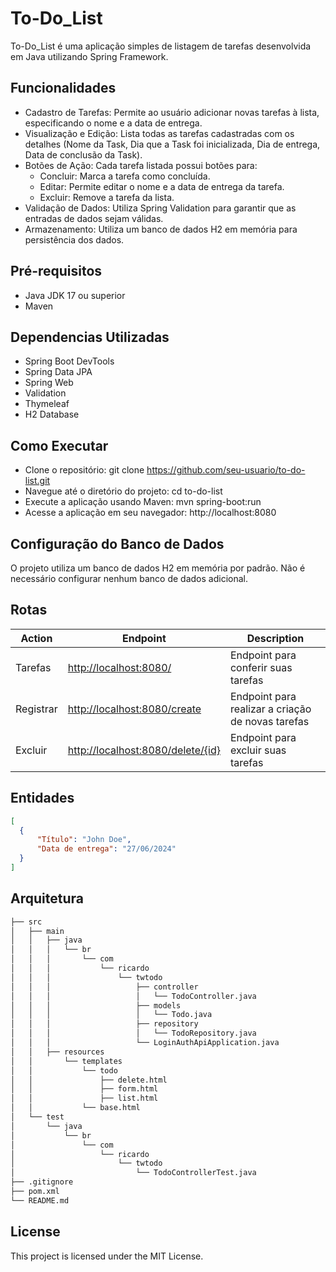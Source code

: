 # To-Do_List

To-Do_List é uma aplicação simples de listagem de tarefas desenvolvida em Java utilizando Spring Framework.

## Funcionalidades

- Cadastro de Tarefas: Permite ao usuário adicionar novas tarefas à lista, especificando o nome e a data de entrega.
- Visualização e Edição: Lista todas as tarefas cadastradas com os detalhes (Nome da Task, Dia que a Task foi inicializada, Dia de entrega, Data de conclusão da Task).
- Botões de Ação: Cada tarefa listada possui botões para:
  * Concluir: Marca a tarefa como concluída.
  * Editar: Permite editar o nome e a data de entrega da tarefa.
  * Excluir: Remove a tarefa da lista.
- Validação de Dados: Utiliza Spring Validation para garantir que as entradas de dados sejam válidas.
- Armazenamento: Utiliza um banco de dados H2 em memória para persistência dos dados.

## Pré-requisitos

- Java JDK 17 ou superior
- Maven

## Dependencias Utilizadas

- Spring Boot DevTools
- Spring Data JPA
- Spring Web
- Validation
- Thymeleaf
- H2 Database

## Como Executar

- Clone o repositório: git clone https://github.com/seu-usuario/to-do-list.git
- Navegue até o diretório do projeto: cd to-do-list
- Execute a aplicação usando Maven: mvn spring-boot:run
- Acesse a aplicação em seu navegador: http://localhost:8080

## Configuração do Banco de Dados

O projeto utiliza um banco de dados H2 em memória por padrão. Não é necessário configurar nenhum banco de dados adicional.

## Rotas

| Action                     | Endpoint                                                                   | Description                                           |
|----------------------------|----------------------------------------------------------------------------|-------------------------------------------------------|
| Tarefas                    | [http://localhost:8080/](http://localhost:8080/)                           | Endpoint para conferir suas tarefas                   |
| Registrar                  | [http://localhost:8080/create](http://localhost:8080/create)               | Endpoint para realizar a criação de novas tarefas     |
| Excluir                    | [http://localhost:8080/delete/{id}](http://localhost:8080/delete/{id})     | Endpoint para excluir suas tarefas                    |

## Entidades 
  ```json
[
    {
        "Título": "John Doe",
        "Data de entrega": "27/06/2024"
    }
]
```

## Arquitetura

```bash
├── src
│   ├── main
│   │   ├── java
│   │   │   └── br
│   │   │       └── com
│   │   │           └── ricardo
│   │   │               └── twtodo
│   │   │                   ├── controller
│   │   │                   │   └── TodoController.java
│   │   │                   ├── models
│   │   │                   │   └── Todo.java
│   │   │                   ├── repository
│   │   │                   │   └── TodoRepository.java
│   │   │                   └── LoginAuthApiApplication.java
│   │   ├── resources
│   │       └── templates
│   │           └── todo
│   │               ├── delete.html
│   │               ├── form.html
│   │               ├── list.html
│   │           └── base.html
│   └── test
│       └── java
│           └── br
│               └── com
│                   └── ricardo
│                       └── twtodo
│                           └── TodoControllerTest.java
├── .gitignore
├── pom.xml
└── README.md
```



## License

This project is licensed under the MIT License.
